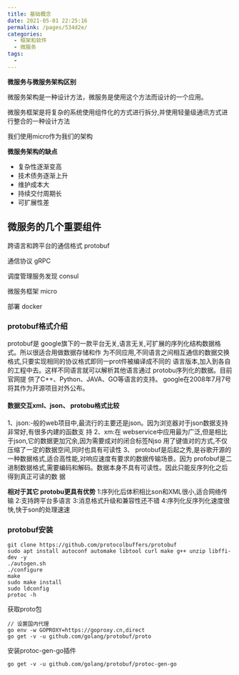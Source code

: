 ```yaml
---
title: 基础概念
date: 2021-05-01 22:25:16
permalink: /pages/534d2e/
categories:
  - 框架和软件
  - 微服务
tags:
  - 
---
```

**微服务与微服务架构区别**

微服务架构是一种设计方法，微服务是使用这个方法而设计的一个应用。

微服务框架是将复杂的系统使用组件化的方式进行拆分,并使用轻量级通讯方式进行整合的一种设计方法

我们使用micro作为我们的架构

**微服务架构的缺点**

- 复杂性逐渐变高
- 技术债务逐渐上升
- 维护成本大
- 持续交付周期长
- 可扩展性差

## 微服务的几个重要组件

跨语言和跨平台的通信格式 protobuf

通信协议 gRPC

调度管理服务发现 consul

微服务框架 micro

部署 docker

### protobuf格式介绍

protobuf是 google旗下的一款平台无关,语言无关,可扩展的序列化结构数据格式。所以很适合用做数据存储和作
为不同应用,不同语言之间相互通信的数据交换格式,只要实现相同的协议格式即同一prot件被编译成不同的
语言版本,加入到各自的工程中去。这样不同语言就可以解析其他语言通过 protobu序列化的数据。目前官网提
供了C++、Python、JAVA、GO等语言的支持。 google在2008年7月7号将其作为开源项目对外公布。

#### 数据交互xml、json、 protobu格式比较

1、json:-般的web项目中,最流行的主要还是json。因为浏览器对于json数据支持非常好,有很多内建的函数支
持
2、xm:在 webservice中应用最为广泛,但是相比于json,它的数据更加冗余,因为需要成对的闭合标签Njso
用了键值对的方式,不仅压缩了一定的数据空间,同时也具有可读性
3、 protobuf是后起之秀,是谷歌开源的一种数据格式,适合高性能,对响应速度有要求的数据传输场景。因为
profobuf是二进制数据格式,需要编码和解码。数据本身不具有可读性。因此只能反序列化之后得到真正可读的数
据

**相对于其它 protobu更具有优势**
1:序列化后体积相比son和XML很小,适合网络传输
2:支持跨平台多语言
3:消息格式升级和兼容性还不错
4:序列化反序列化速度很快,快于son的处理速速

### protobuf安装

```shell
git clone https://github.com/protocolbuffers/protobuf
sudo apt install autoconf automake libtool curl make g++ unzip libffi-dev -y
./autogen.sh
./configure
make
sudo make install
sudo ldconfig
protoc -h
```

获取proto包

```shell
// 设置国内代理
go env -w GOPROXY=https://goproxy.cn,direct
go get -v -u github.com/golang/protobuf/proto
```

安装protoc-gen-go插件

```shell
go get -v -u github.com/golang/protobuf/protoc-gen-go
```

